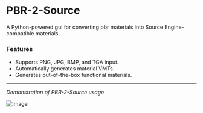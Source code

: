 # PBR-2-Source
A Python-powered gui for converting pbr materials into Source Engine-compatible materials.

### Features
- Supports PNG, JPG, BMP, and TGA input.
- Automatically generates material VMTs.
- Generates out-of-the-box functional materials.

---

*Demonstration of PBR-2-Source usage*

![image](https://user-images.githubusercontent.com/56563658/147159923-d796fc5f-aef8-45f5-967d-ffa2633a8f03.png)
